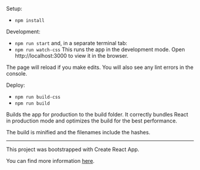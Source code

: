 Setup:
- `npm install`

Development:
- `npm run start`
and, in a separate terminal tab:
- `npm run watch-css`
This runs the app in the development mode.
Open http://localhost:3000 to view it in the browser.

The page will reload if you make edits.
You will also see any lint errors in the console.

Deploy: 
- `npm run build-css`
- `npm run build`

Builds the app for production to the build folder.
It correctly bundles React in production mode and optimizes the build for the best performance.

The build is minified and the filenames include the hashes.

--------

This project was bootstrapped with Create React App.

You can find more information <a href="https://github.com/facebook/create-react-app/blob/master/README.md">here</a>.
